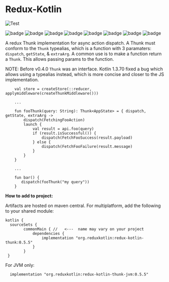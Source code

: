 # Redux-Kotlin

![Test](https://github.com/reduxkotlin/redux-kotlin-thunk/workflows/Test/badge.svg)

![badge][badge-android]
![badge][badge-native]
![badge][badge-js]
![badge][badge-jvm]
![badge][badge-linux]
![badge][badge-windows]
![badge][badge-mac]
![badge][badge-wasm]

A redux Thunk implementation for async action dispatch. 
A Thunk must conform to the `Thunk` typealias, which is a function with 3 paramaters: `dispatch`, `getState`, & `extraArg`.
A common use is to make a function return a `Thunk`.  This allows passing params to the function.

NOTE: Before v0.4.0 `Thunk` was an interface.  Kotlin 1.3.70 fixed a bug which allows using a typealias instead, which is more concise and closer to the JS implementation.

```
    val store = createStore(::reducer, applymiddleware(createThunkMiddleware()))
    
    ...
    
    fun fooThunk(query: String): Thunk<AppState> = { dispatch, getState, extraArg ->
        dispatch(FetchingFooAction)
        launch {
            val result = api.foo(query)
            if (result.isSuccessful()) {
                dispatch(FetchFooSuccess(result.payload)
            } else {
                dispatch(FetchFooFailure(result.message)
            }
        }  
    }
 
    ...
    
    fun bar() {
       dispatch(fooThunk("my query")) 
    }
```

__How to add to project:__

Artifacts are hosted on maven central.  For multiplatform, add the following to your shared module:

```
kotlin {
  sourceSets {
        commonMain { //   <---  name may vary on your project
            dependencies {
                implementation "org.reduxkotlin:redux-kotlin-thunk:0.5.5"
            }
        }
 }
```

For JVM only:
```
  implementation "org.reduxkotlin:redux-kotlin-thunk-jvm:0.5.5"
```

[badge-android]: http://img.shields.io/badge/platform-android-brightgreen.svg?style=flat
[badge-native]: http://img.shields.io/badge/platform-native-lightgrey.svg?style=flat	
[badge-native]: http://img.shields.io/badge/platform-native-lightgrey.svg?style=flat
[badge-js]: http://img.shields.io/badge/platform-js-yellow.svg?style=flat
[badge-js]: http://img.shields.io/badge/platform-js-yellow.svg?style=flat
[badge-jvm]: http://img.shields.io/badge/platform-jvm-orange.svg?style=flat
[badge-jvm]: http://img.shields.io/badge/platform-jvm-orange.svg?style=flat
[badge-linux]: http://img.shields.io/badge/platform-linux-important.svg?style=flat
[badge-linux]: http://img.shields.io/badge/platform-linux-important.svg?style=flat 
[badge-windows]: http://img.shields.io/badge/platform-windows-informational.svg?style=flat
[badge-windows]: http://img.shields.io/badge/platform-windows-informational.svg?style=flat
[badge-mac]: http://img.shields.io/badge/platform-macos-lightgrey.svg?style=flat
[badge-mac]: http://img.shields.io/badge/platform-macos-lightgrey.svg?style=flat
[badge-wasm]: https://img.shields.io/badge/platform-wasm-darkblue.svg?style=flat
